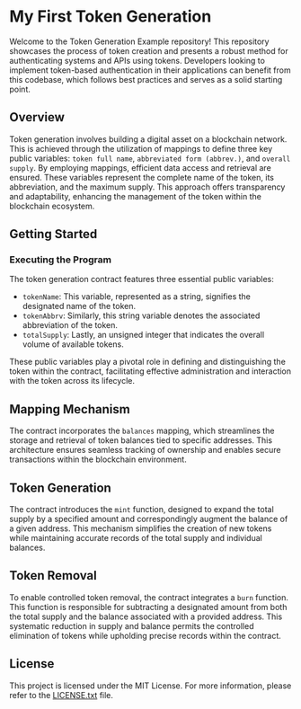 # My First Token Generation

Welcome to the Token Generation Example repository! This repository showcases the process of token creation and presents a robust method for authenticating systems and APIs using tokens. Developers looking to implement token-based authentication in their applications can benefit from this codebase, which follows best practices and serves as a solid starting point.

## Overview

Token generation involves building a digital asset on a blockchain network. This is achieved through the utilization of mappings to define three key public variables: `token full name`, `abbreviated form (abbrev.)`, and `overall supply`. By employing mappings, efficient data access and retrieval are ensured. These variables represent the complete name of the token, its abbreviation, and the maximum supply. This approach offers transparency and adaptability, enhancing the management of the token within the blockchain ecosystem.

## Getting Started

### Executing the Program

The token generation contract features three essential public variables:

- `tokenName`: This variable, represented as a string, signifies the designated name of the token.
- `tokenAbbrv`: Similarly, this string variable denotes the associated abbreviation of the token.
- `totalSupply`: Lastly, an unsigned integer that indicates the overall volume of available tokens.

These public variables play a pivotal role in defining and distinguishing the token within the contract, facilitating effective administration and interaction with the token across its lifecycle.

## Mapping Mechanism

The contract incorporates the `balances` mapping, which streamlines the storage and retrieval of token balances tied to specific addresses. This architecture ensures seamless tracking of ownership and enables secure transactions within the blockchain environment.

## Token Generation

The contract introduces the `mint` function, designed to expand the total supply by a specified amount and correspondingly augment the balance of a given address. This mechanism simplifies the creation of new tokens while maintaining accurate records of the total supply and individual balances.

## Token Removal

To enable controlled token removal, the contract integrates a `burn` function. This function is responsible for subtracting a designated amount from both the total supply and the balance associated with a provided address. This systematic reduction in supply and balance permits the controlled elimination of tokens while upholding precise records within the contract.

## License

This project is licensed under the MIT License. For more information, please refer to the [LICENSE.txt](LICENSE.txt) file.
